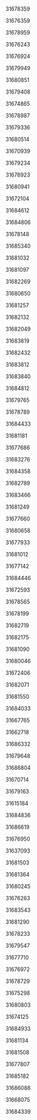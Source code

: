 31678359

31676359

31678959

31676243

31676924

31679949

31680851

31679408

31674865

31678987

31679336

31680514

31670939

31679234

31678923

31680941

31672104

31684612

31684806

31678148

31685340

31681032

31681097

31682269

31680650

31681257

31682132

31682049

31683819

31682432

31683812

31683840

31684812

31679765

31678789

31684433

31681181

31677686

31683276

31684358

31682789

31683466

31681249

31677660

31680658

31677933

31681012

31677142

31684446

31672593

31678565

31678199

31682719

31682175

31681090

31680046

31672406

31682071

31681550

31684033

31667765

31662718

31686332

31679648

31686804

31670714

31679163

31615184

31684836

31686619

31676950

31637093

31681503

31681364

31680245

31676263

31683543

31681290

31678233

31679547

31677710

31676972

31678729

31675298

31680803

31674125

31684933

31681134

31681508

31677807

31685182

31686088

31668075

31684339

